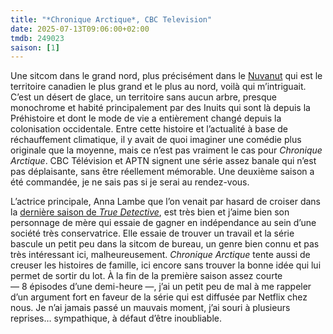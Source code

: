 ```yaml
---
title: "*Chronique Arctique*, CBC Television"
date: 2025-07-13T09:06:00+02:00
tmdb: 249023 
saison: [1]
---
```


Une sitcom dans le grand nord, plus précisément dans le [Nuvanut](https://fr.wikipedia.org/wiki/Nunavut) qui est le territoire canadien le plus grand et le plus au nord, voilà qui m’intriguait. C’est un désert de glace, un territoire sans aucun arbre, presque monochrome et habité principalement par des Inuits qui sont là depuis la Préhistoire et dont le mode de vie a entièrement changé depuis la colonisation occidentale. Entre cette histoire et l’actualité à base de réchauffement climatique, il y avait de quoi imaginer une comédie plus originale que la moyenne, mais ce n’est pas vraiment le cas pour *Chronique Arctique*. CBC Télévision et APTN signent une série assez banale qui n’est pas déplaisante, sans être réellement mémorable. Une deuxième saison a été commandée, je ne sais pas si je serai au rendez-vous. 

L’actrice principale, Anna Lambe que l’on venait par hasard de croiser dans la [dernière saison de *True Detective*](/serie/true-detective-hbo-saison-4/), est très bien et j’aime bien son personnage de mère qui essaie de gagner en indépendance au sein d’une société très conservatrice. Elle essaie de trouver un travail et la série bascule un petit peu dans la sitcom de bureau, un genre bien connu et pas très intéressant ici, malheureusement. *Chronique Arctique* tente aussi de creuser les histoires de famille, ici encore sans trouver la bonne idée qui lui permet de sortir du lot. À la fin de la première saison assez courte — 8 épisodes d’une demi-heure —, j’ai un petit peu de mal à me rappeler d’un argument fort en faveur de la série qui est diffusée par Netflix chez nous. Je n’ai jamais passé un mauvais moment, j’ai souri à plusieurs reprises… sympathique, à défaut d’être inoubliable. 


